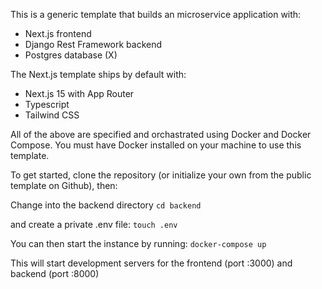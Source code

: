 This is a generic template that builds an microservice application with:
- Next.js frontend
- Django Rest Framework backend
- Postgres database (X)

The Next.js template ships by default with:
- Next.js 15 with App Router
- Typescript
- Tailwind CSS

All of the above are specified and orchastrated using Docker and Docker Compose. You must have Docker installed on your machine to use this template.

To get started, clone the repository (or initialize your own from the public template on Github), then:

Change into the backend directory
``` cd backend ```

and create a private .env file:
```touch .env```

You can then start the instance by running:
```docker-compose up```

This will start development servers for the frontend (port :3000) and backend (port :8000)